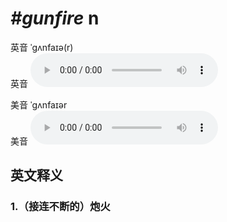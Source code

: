 # ***\#gunfire*** n
英音 ˈɡʌnfaɪə(r)  
英音
<audio src="./media/gunfire1_AAC.aac" controls="controls"></audio>

美音 ˈɡʌnfaɪər  
美音
<audio src="./media/gunfire2_AAC.aac" controls="controls"></audio>



  

英文释义
---
### 1.**（接连不断的）炮火**  


